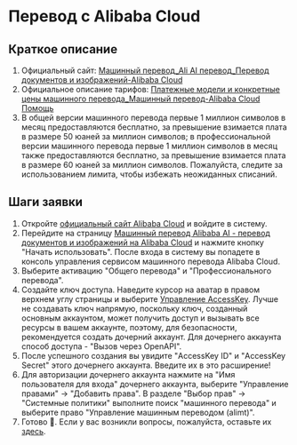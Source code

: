 # Перевод с Alibaba Cloud

## Краткое описание

1. Официальный сайт: [Машинный перевод_Ali AI перевод_Перевод документов и изображений-Alibaba Cloud](https://www.aliyun.com/product/ai/alimt)
2. Официальное описание тарифов: [Платежные модели и конкретные цены машинного перевода_Машинный перевод-Alibaba Cloud Помощь](https://help.aliyun.com/document_detail/197134.html)
3. В общей версии машинного перевода первые 1 миллион символов в месяц предоставляются бесплатно, за превышение взимается плата в размере 50 юаней за миллион символов; в профессиональной версии машинного перевода первые 1 миллион символов в месяц также предоставляются бесплатно, за превышение взимается плата в размере 60 юаней за миллион символов. Пожалуйста, следите за использованием лимита, чтобы избежать неожиданных списаний.

## Шаги заявки

1. Откройте [официальный сайт Alibaba Cloud](https://www.aliyun.com/) и войдите в систему.
2. Перейдите на страницу [Машинный перевод Alibaba AI - перевод документов и изображений на Alibaba Cloud](https://www.aliyun.com/product/ai/alimt) и нажмите кнопку "Начать использовать". После входа в систему вы попадете в консоль управления сервисом машинного перевода Alibaba Cloud.
3. Выберите активацию "Общего перевода" и "Профессионального перевода".
4. Создайте ключ доступа. Наведите курсор на аватар в правом верхнем углу страницы и выберите [Управление AccessKey](https://ram.console.aliyun.com/manage/ak). Лучше не создавать ключ напрямую, поскольку ключ, созданный основным аккаунтом, может получить доступ и вызывать все ресурсы в вашем аккаунте, поэтому, для безопасности, рекомендуется создать дочерний аккаунт. Для дочернего аккаунта способ доступа - "Вызов через OpenAPI".
5. После успешного создания вы увидите "AccessKey ID" и "AccessKey Secret" этого дочернего аккаунта. Введите их в это расширение!
6. Для авторизации дочернего аккаунта нажмите на "Имя пользователя для входа" дочернего аккаунта, выберите "Управление правами" -> "Добавить права". В разделе "Выбор прав" -> "Системные политики" выполните поиск "машинного перевода" и выберите право "Управление машинным переводом (alimt)".
7. Готово 🎉. Если у вас возникли вопросы, пожалуйста, оставьте их [здесь](https://github.com/immersive-translate/immersive-translate/issues/137).